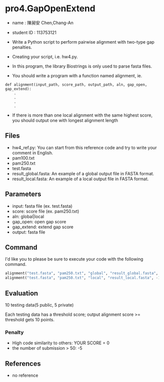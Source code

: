 # pro4.GapOpenExtend
* name : 陳昶安 Chen,Chang-An
* student ID : 113753121

* Write a Python script to perform pairwise alignment with two-type gap penalties.
* Creating your script, i.e. hw4.py.
* In this program, the library Biostrings is only used to parse fasta files.
* You should write a program with a function named alignment, ie.
```
def alignment(input_path, score_path, output_path, aln, gap_open, gap_extend):
    .
    .
    .
    .
```
* If there is more than one local alignment with the same highest score, you should output one with longest alignment length

## Files

* hw4_ref.py: You can start from this reference code and try to write your comment in English.
* pam100.txt
* pam250.txt
* test.fasta
* result_global.fasta: An example of a global output file in FASTA format.
* result_local.fasta: An example of  a local output file in FASTA format.

## Parameters

* input: fasta file (ex. test.fasta)
* score: score file (ex. pam250.txt)
* aln: global|local
* gap_open: open gap score
* gap_extend: extend gap score
* output: fasta file

## Command

I'd like you to please be sure to execute your code with the following command.

```Python
alignment("test.fasta", "pam250.txt", "global", "result_global.fasta", -10, -2), threshold = 45
alignment("test.fasta", "pam250.txt", "local", "result_local.fasta", -10, -2), threshold = 59
```

## Evaluation

10 testing data(5 public, 5 private)

Each testing data has a threshold score; output alignment score >= threshold gets 10 points.

### Penalty

* High code similarity to others: YOUR SCORE = 0
* the number of submission > 50: -5


## References

* no reference


